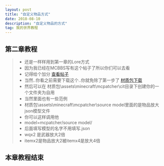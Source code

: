```yaml
---
layout: post
title: "自定义物品方式"
date: 2018-08-10
description: "自定义物品的方式"
tag: 我的世界教程
---
```


## 第二章教程

>* 还是一样样用到第一章的Lore方式
>* 因为我已经在MCBBS写有这个帖子了所以你们可以去看
>* 记得给个加分
>[查看帖子](http://www.mcbbs.net/thread-782790-1-1.html)
>* 当然..你看之前需要下载这个..你就免除了第一步了
> [材质包下载](https://www.thelunai.ml/MCServer/测试材质包.zip)
>* 然后可以在 材质包\assets\minecraft\mcpatcher\cit目录下创建你的一个文件夹为自用
>* 当然里面也有一些范例
>* 材质包\assets\minecraft\mcpatcher\source model里面的是物品放大json模型文件
>* 你可以这样调用他
>* model=mcpatcher/source model/
>* 后面填写模型的名字不用填写.json
>* wqx2 是武器放大2倍
>* itemx2是物品放大2被itemx4是放大4倍

## 本章教程结束
